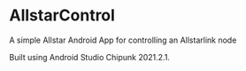 # AllstarControl

A simple Allstar Android App for controlling an Allstarlink node

Built using Android Studio Chipunk 2021.2.1.




